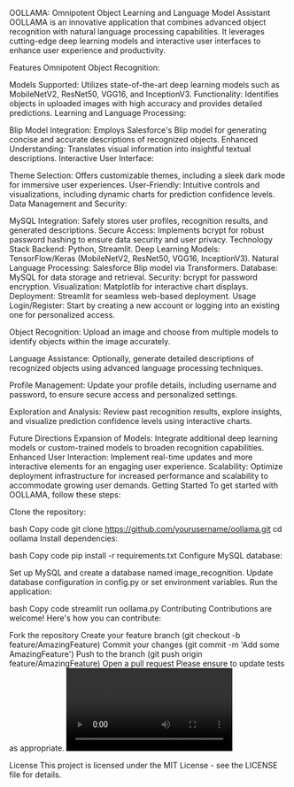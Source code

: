 OOLLAMA: Omnipotent Object Learning and Language Model Assistant
OOLLAMA is an innovative application that combines advanced object recognition with natural language processing capabilities. It leverages cutting-edge deep learning models and interactive user interfaces to enhance user experience and productivity.

Features
Omnipotent Object Recognition:

Models Supported: Utilizes state-of-the-art deep learning models such as MobileNetV2, ResNet50, VGG16, and InceptionV3.
Functionality: Identifies objects in uploaded images with high accuracy and provides detailed predictions.
Learning and Language Processing:

Blip Model Integration: Employs Salesforce's Blip model for generating concise and accurate descriptions of recognized objects.
Enhanced Understanding: Translates visual information into insightful textual descriptions.
Interactive User Interface:

Theme Selection: Offers customizable themes, including a sleek dark mode for immersive user experiences.
User-Friendly: Intuitive controls and visualizations, including dynamic charts for prediction confidence levels.
Data Management and Security:

MySQL Integration: Safely stores user profiles, recognition results, and generated descriptions.
Secure Access: Implements bcrypt for robust password hashing to ensure data security and user privacy.
Technology Stack
Backend: Python, Streamlit.
Deep Learning Models: TensorFlow/Keras (MobileNetV2, ResNet50, VGG16, InceptionV3).
Natural Language Processing: Salesforce Blip model via Transformers.
Database: MySQL for data storage and retrieval.
Security: bcrypt for password encryption.
Visualization: Matplotlib for interactive chart displays.
Deployment: Streamlit for seamless web-based deployment.
Usage
Login/Register: Start by creating a new account or logging into an existing one for personalized access.

Object Recognition: Upload an image and choose from multiple models to identify objects within the image accurately.

Language Assistance: Optionally, generate detailed descriptions of recognized objects using advanced language processing techniques.

Profile Management: Update your profile details, including username and password, to ensure secure access and personalized settings.

Exploration and Analysis: Review past recognition results, explore insights, and visualize prediction confidence levels using interactive charts.

Future Directions
Expansion of Models: Integrate additional deep learning models or custom-trained models to broaden recognition capabilities.
Enhanced User Interaction: Implement real-time updates and more interactive elements for an engaging user experience.
Scalability: Optimize deployment infrastructure for increased performance and scalability to accommodate growing user demands.
Getting Started
To get started with OOLLAMA, follow these steps:

Clone the repository:

bash
Copy code
git clone https://github.com/yourusername/oollama.git
cd oollama
Install dependencies:

bash
Copy code
pip install -r requirements.txt
Configure MySQL database:

Set up MySQL and create a database named image_recognition.
Update database configuration in config.py or set environment variables.
Run the application:

bash
Copy code
streamlit run oollama.py
Contributing
Contributions are welcome! Here's how you can contribute:

Fork the repository
Create your feature branch (git checkout -b feature/AmazingFeature)
Commit your changes (git commit -m 'Add some AmazingFeature')
Push to the branch (git push origin feature/AmazingFeature)
Open a pull request
Please ensure to update tests as appropriate.
![Video](https://raw.githubusercontent.com/username/repository/main/test.mkv)


License
This project is licensed under the MIT License - see the LICENSE file for details.
